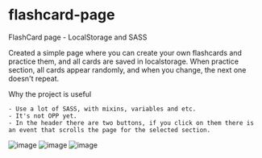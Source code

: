 # flashcard-page
FlashCard page - LocalStorage and SASS

Created a simple page where you can create your own flashcards and practice them, and all cards are saved in localstorage.
When practice section, all cards appear randomly, and when you change, the next one doesn't repeat.

Why the project is useful

	- Use a lot of SASS, with mixins, variables and etc.
	- It's not OPP yet.
	- In the header there are two buttons, if you click on them there is an event that scrolls the page for the selected section.
  
![image](https://user-images.githubusercontent.com/81515650/158707255-c5e08396-abbb-4fe0-93ed-03715edcfd77.png)
![image](https://user-images.githubusercontent.com/81515650/158707270-73266383-3134-4a96-8ed0-c4f2d1578c3e.png)
![image](https://user-images.githubusercontent.com/81515650/158707284-045c41b3-32be-4f04-a584-d251a2d6f11a.png)
